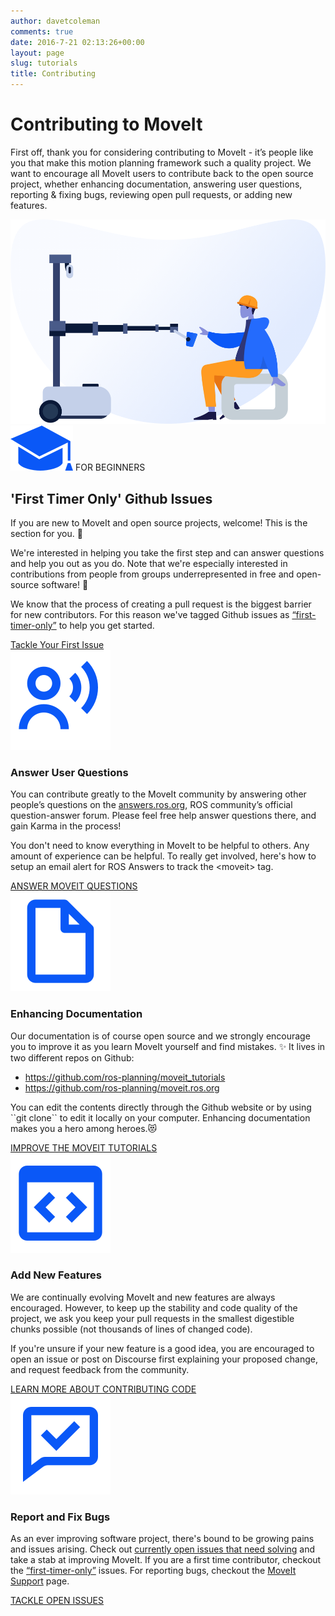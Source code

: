 ```yaml
---
author: davetcoleman
comments: true
date: 2016-7-21 02:13:26+00:00
layout: page
slug: tutorials
title: Contributing
---
```


<div class='row'>
  <div class='col-sm-12 col-lg-6'>
    <h1>Contributing to MoveIt</h1>
    <p class="paragraph-big">
      First off, thank you for considering contributing to MoveIt - it’s people like you that make this motion planning framework such a quality project. We want to encourage all MoveIt users to contribute back to the open source project, whether enhancing documentation, answering user questions, reporting & fixing bugs, reviewing open pull requests, or adding new features.
    </p>
  </div>
  <div class='col-sm-12 col-lg-6'>
    <img class="contributing-image" alt="Contributing" src="/assets/images/contributing.png">
  </div>
</div>
<div class='row contributing-box'>
  <div class='col-sm-12 col-lg-12'>
    <span class="icon">
      <img alt="School" src="/assets/images/icons/school.svg">
    </span>
    <span class="badge">FOR BEGINNERS</span>
    <h2>'First Timer Only' Github Issues</h2>
    <p>
      If you are new to MoveIt and open source projects, welcome! This is the section for you. 👋
    </p>
    <p>
      We're interested in helping you take the first step and can answer questions and help you out as you do. Note that we're especially interested in contributions from people from groups underrepresented in free and open-source software! 💝
    </p>
    <p>
      We know that the process of creating a pull request is the biggest barrier for new contributors. For this reason we've tagged Github issues as <a href="https://github.com/ros-planning/moveit/labels/first-timer-only" target="_blank">“first-timer-only”</a> to help you get started.
    </p>
    <a class="button button-transparent button-transparent__blue" href="https://github.com/ros-planning/moveit/labels/first-timer-only" target="_blank">Tackle Your First Issue</a>
  </div>
</div>
<div class="row contributing-boxes">
  <div class='contributing-single-box'>
    <span class="icon">
      <img alt="User voice" src="/assets/images/icons/user_voice.svg">
    </span>
    <h3>Answer User Questions</h3>
    <p>
      You can contribute greatly to the MoveIt community by answering other people’s questions on the <a href="https://answers.ros.org/questions/scope:all/sort:activity-desc/tags:moveit/page:1/" target="_blank">answers.ros.org</a>, ROS community’s official question-answer forum. Please feel free help answer questions there, and gain Karma in the process!
    </p>
    <p class="second-paragraph">
      You don't need to know everything in MoveIt to be helpful to others. Any amount of experience can be helpful. To really get involved, here's how to setup an email alert for ROS Answers to track the &lt;moveit&gt; tag.
    </p>
    <a class="button button-transparent button-transparent__blue" href="https://answers.ros.org/questions/scope:all/sort:activity-desc/tags:moveit/page:1/" target="_blank">ANSWER MOVEIT QUESTIONS</a>
  </div>
  <div class='contributing-single-box'>
    <span class="icon">
      <img alt="File blank" src="/assets/images/icons/file_blank.svg">
    </span>
    <h3>Enhancing Documentation</h3>
    <p>
      Our documentation is of course open source and we strongly encourage you to improve it as you learn MoveIt yourself and find mistakes. ✨ It lives in two different repos on Github:
    </p>
    <ul>
      <li>
        <a href="https://github.com/ros-planning/moveit_tutorials" target="_blank">https://github.com/ros-planning/moveit_tutorials</a>
      </li>
      <li>
        <a href="https://github.com/ros-planning/moveit.ros.org" target="_blank">https://github.com/ros-planning/moveit.ros.org</a>
      </li>
    </ul>
    <p class="second-paragraph">
      You can edit the contents directly through the Github website or by using ``git clone`` to edit it locally on your computer. Enhancing documentation makes you a hero among heroes.😻
    </p>
    <a class="button button-transparent button-transparent__blue" href="https://github.com/ros-planning/moveit_tutorials" target="_blank">IMPROVE THE MOVEIT TUTORIALS</a>
  </div>
  <div class='contributing-single-box'>
    <span class="icon">
      <img alt="Window code block" src="/assets/images/icons/window_code_block.svg">
    </span>
    <h3>Add New Features</h3>
    <p>
      We are continually evolving MoveIt and new features are always encouraged. However, to keep up the stability and code quality of the project, we ask you keep your pull requests in the smallest digestible chunks possible (not thousands of lines of changed code).
    </p>
    <p class="second-paragraph">
      If you're unsure if your new feature is a good idea, you are encouraged to open an issue or post on Discourse first explaining your proposed change, and request feedback from the community.
    </p>
    <a class="button button-transparent button-transparent__blue" href="/" target="_blank">LEARN MORE ABOUT CONTRIBUTING CODE</a>
  </div>
  <div class='contributing-single-box'>
    <span class="icon">
      <img alt="Comment check" src="/assets/images/icons/comment_check.svg">
    </span>
    <h3>Report and Fix Bugs</h3>
    <p>
      As an ever improving software project, there's bound to be growing pains and issues arising. Check out <a href="https://github.com/ros-planning/moveit/issues" target="_blank">currently open issues that need solving</a> and take a stab at improving MoveIt. If you are a first time contributor, checkout the <a href="https://github.com/ros-planning/moveit/labels/first-timer-only" target="_blank">“first-timer-only”</a> issues. For reporting bugs, checkout the <a href="/support/">MoveIt Support</a> page.
    </p>
    <a class="button button-transparent button-transparent__blue" href="https://github.com/ros-planning/moveit/issues" target="_blank">TACKLE OPEN ISSUES</a>
  </div>
</div>
